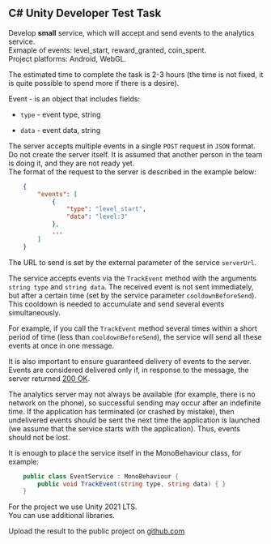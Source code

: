 
C# Unity Developer Test Task
---

Develop **small** service, which will accept and send events to the analytics service.\
Exmaple of events: level_start, reward_granted, coin_spent.\
Project platforms: Android, WebGL.

The estimated time to complete the task is 2-3 hours (the time is not fixed, it is quite possible to spend more if there is a desire).

Event - is an object that includes fields:

  

*  `type` - event type, string

*  `data` - event data, string

  
The server accepts multiple events in a single `POST` request in `JSON` format.\
Do not create the server itself. It is assumed that another person in the team is doing it, and they are not ready yet.\
The format of the request to the server is described in the example below:
```json
    {
        "events": [
            {
                "type": "level_start",
                "data": "level:3"
            },
            ...
        ]
    }
```

The URL to send is set by the external parameter of the service `serverUrl`.

The service accepts events via the `TrackEvent` method with the arguments `string type` and `string data`. The received event is not sent immediately, but after a certain time (set by the service parameter `cooldownBeforeSend`). This cooldown is needed to accumulate and send several events simultaneously.

For example, if you call the `TrackEvent` method several times within a short period of time (less than `cooldownBeforeSend`), the service will send all these events at once in one message.

It is also important to ensure guaranteed delivery of events to the server. Events are considered delivered only if, in response to the message, the server returned [200 OK](https://developer.mozilla.org/en-US/docs/Web/HTTP/Status/200).

The analytics server may not always be available (for example, there is no network on the phone), so successful sending may occur after an indefinite time. If the application has terminated (or crashed by mistake), then undelivered events should be sent the next time the application is launched (we assume that the service starts with the application). Thus, events should not be lost.

It is enough to place the service itself in the MonoBehaviour class, for example:
```c#
    public class EventService : MonoBehaviour {
        public void TrackEvent(string type, string data) { }
    }
```

For the project we use Unity 2021 LTS.\
You can use additional libraries.

Upload the result to the public project on [github.com](https://github.com/)

